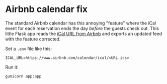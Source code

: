 # Airbnb calendar fix

The standard Airbnb calendar has this annoying "feature" where the iCal event
for each reservation ends the day *before* the guests check out. This little
Flask app reads the [iCal URL from
Airbnb](https://www.airbnb.com/help/article/99) and exports an updated feed with
the feature corrected. 

Set a `.env` file like this:
```
ICAL_URL=https://www.airbnb.com/calendar/ical/<URL.ics>
```

Run it:
```
gunicorn app:app
```